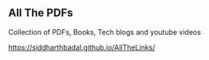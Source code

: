 ## All The PDFs
Collection of PDFs, Books, Tech blogs and youtube videos



https://siddharthbadal.github.io/AllTheLinks/


